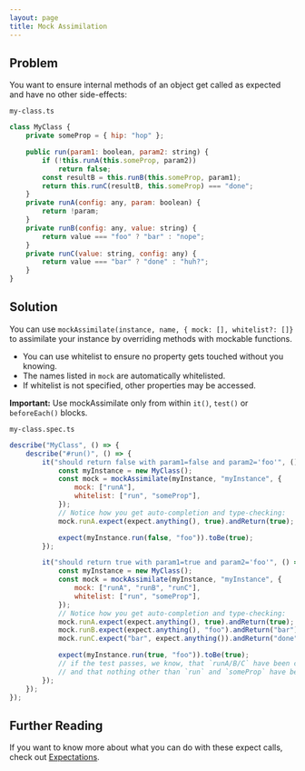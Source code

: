 ```yaml
---
layout: page
title: Mock Assimilation
---
```


## Problem

You want to ensure internal methods of an object get called as expected and have no other side-effects:

`my-class.ts`

```javascript
class MyClass {
    private someProp = { hip: "hop" };

    public run(param1: boolean, param2: string) {
        if (!this.runA(this.someProp, param2))
            return false;
        const resultB = this.runB(this.someProp, param1);
        return this.runC(resultB, this.someProp) === "done";
    }
    private runA(config: any, param: boolean) {
        return !param;
    }
    private runB(config: any, value: string) {
        return value === "foo" ? "bar" : "nope";
    }
    private runC(value: string, config: any) {
        return value === "bar" ? "done" : "huh?";
    }
}
```

## Solution

You can use `mockAssimilate(instance, name, { mock: [], whitelist?: []}` to assimilate your instance by overriding methods with mockable functions.

- You can use whitelist to ensure no property gets touched without you knowing.
- The names listed in `mock` are automatically whitelisted.
- If whitelist is not specified, other properties may be accessed.

**Important:** Use mockAssimilate only from within `it()`, `test()` or `beforeEach()` blocks.

`my-class.spec.ts`

```javascript
describe("MyClass", () => {
    describe("#run()", () => {
        it("should return false with param1=false and param2='foo'", () => {
            const myInstance = new MyClass();
            const mock = mockAssimilate(myInstance, "myInstance", {
                mock: ["runA"],
                whitelist: ["run", "someProp"],
            });
            // Notice how you get auto-completion and type-checking:
            mock.runA.expect(expect.anything(), true).andReturn(true);

            expect(myInstance.run(false, "foo")).toBe(true);
        });

        it("should return true with param1=true and param2='foo'", () => {
            const myInstance = new MyClass();
            const mock = mockAssimilate(myInstance, "myInstance", {
                mock: ["runA", "runB", "runC"],
                whitelist: ["run", "someProp"],
            });
            // Notice how you get auto-completion and type-checking:
            mock.runA.expect(expect.anything(), true).andReturn(true);
            mock.runB.expect(expect.anything(), "foo").andReturn("bar");
            mock.runC.expect("bar", expect.anything()).andReturn("done");

            expect(myInstance.run(true, "foo")).toBe(true);
            // if the test passes, we know, that `runA/B/C` have been called
            // and that nothing other than `run` and `someProp` have been accessed (get, set or called) during the test.
        });
    });
});
```

## Further Reading

If you want to know more about what you can do with these expect calls, check out [Expectations](expectations.md).
